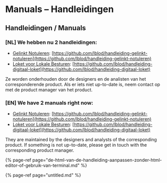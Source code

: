 # Manuals – Handleidingen

## Handleidingen / Manuals

### \[NL\] We hebben nu 2 handleidingen:

* [Gelinkt Notuleren](../gelinkt-notuleren/): [https://github.com/lblod/handleiding-gelinkt-notuleren](https://github.com/lblod/handleiding-gelinkt-notuleren)
* [Loket voor Lokale Besturen](../loket-voor-lokale-besturen/):  [https://github.com/lblod/handleiding-digitaal-loket](https://github.com/lblod/handleiding-digitaal-loket)

Ze worden onderhouden door de designers en de analisten van het corresponderende product. Als er iets niet up-to-date is, neem contact op met de product manager van het product.

### \[EN\] We have 2 manuals right now:

* [Gelinkt Notuleren](../gelinkt-notuleren/): [https://github.com/lblod/handleiding-gelinkt-notuleren](https://github.com/lblod/handleiding-gelinkt-notuleren)
* [Loket voor Lokale Besturen](../loket-voor-lokale-besturen/):  [https://github.com/lblod/handleiding-digitaal-loket](https://github.com/lblod/handleiding-digitaal-loket)

They are maintained by the designers and analysts of the corresponding product. If something is not up-to-date, please get in touch with the corresponding product manager.

{% page-ref page="de-html-van-de-handleiding-aanpassen-zonder-html-editor-of-gebruik-van-terminal.md" %}

{% page-ref page="untitled.md" %}












